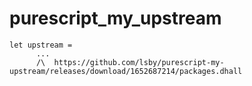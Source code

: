 # purescript_my_upstream

```
let upstream =
      ...
      /\  https://github.com/lsby/purescript-my-upstream/releases/download/1652687214/packages.dhall
